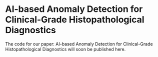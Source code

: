 # AI-based Anomaly Detection for Clinical-Grade Histopathological Diagnostics
The code for our paper: AI-based Anomaly Detection for Clinical-Grade Histopathological Diagnostics will soon be published here.
